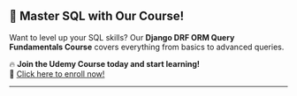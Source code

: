 ## 🚀 Master SQL with Our Course!  
Want to level up your SQL skills? Our **Django DRF ORM Query Fundamentals Course** covers everything from basics to advanced queries.  

🔥 **Join the Udemy Course today and start learning!**  
📌 [Click here to enroll now!]([https://www.udemy.com/course/sql-fundamentals-postgresql/?referralCode=3ADAD1B84D5002E61B22](https://www.udemy.com/course/django-drf-query-fundamentals/?referralCode=1CFCB355D90D3DA11077))  

---
